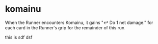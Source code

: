 # komainu

When the Runner encounters Komainu, it gains "↩ Do 1 net damage." for each card in the Runner's grip for the remainder of this run.

this is
sdf dsf
